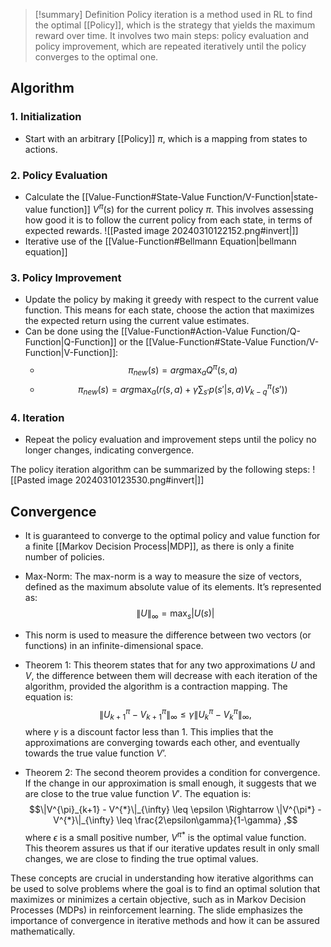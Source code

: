 > [!summary] Definition
>  Policy iteration is a method used in RL to find the optimal [[Policy]], which is the strategy that yields the maximum reward over time. It involves two main steps: policy evaluation and policy improvement, which are repeated iteratively until the policy converges to the optimal one.

## Algorithm
### 1. Initialization
- Start with an arbitrary [[Policy]] $\pi$, which is a mapping from states to actions.
### 2. Policy Evaluation
- Calculate the [[Value-Function#State-Value Function/V-Function|state-value function]] $V^\pi(s)$ for the current policy $\pi$. This involves assessing how good it is to follow the current policy from each state, in terms of expected rewards.
![[Pasted image 20240310122152.png#invert|]]
- Iterative use of the [[Value-Function#Bellmann Equation|bellmann equation]]
### 3. Policy Improvement
- Update the policy by making it greedy with respect to the current value function. This means for each state, choose the action that maximizes the expected return using the current value estimates.
- Can be done using the [[Value-Function#Action-Value Function/Q-Function|Q-Function]] or the [[Value-Function#State-Value Function/V-Function|V-Function]]:
	- $$\pi_{new}(s)=arg\max_{a}Q^{\pi}(s,a)$$
	- $$\pi_{new}(s)= arg\max_{a}\left(r(s,a)+\gamma\sum_{s'}p(s'|s,a)V_{k-q}^{\pi}(s')\right)$$
### 4. Iteration
- Repeat the policy evaluation and improvement steps until the policy no longer changes, indicating convergence.

The policy iteration algorithm can be summarized by the following steps:
![[Pasted image 20240310123530.png#invert|]]

## Convergence 
-  It is guaranteed to converge to the optimal policy and value function for a finite [[Markov Decision Process|MDP]], as there is only a finite number of policies.
- Max-Norm: The max-norm is a way to measure the size of vectors, defined as the maximum absolute value of its elements. It’s represented as:$$\|U\|_{\infty} = \max_s |U(s)|
$$
- This norm is used to measure the difference between two vectors (or functions) in an infinite-dimensional space.

- Theorem 1: This theorem states that for any two approximations $U$ and $V$, the difference between them will decrease with each iteration of the algorithm, provided the algorithm is a contraction mapping. The equation is:$$\|U^{\pi}_{k+1} - V^{\pi}_{k+1}\|_{\infty} \leq \gamma \|U^{\pi}_{k} - V^{\pi}_{k}\|_{\infty}
,$$where $\gamma$ is a discount factor less than 1. This implies that the approximations are converging towards each other, and eventually towards the true value function $V’$.

- Theorem 2: The second theorem provides a condition for convergence. If the change in our approximation is small enough, it suggests that we are close to the true value function $V'$. The equation is:$$\|V^{\pi}_{k+1} - V^{*}\|_{\infty} \leq \epsilon \Rightarrow \|V^{\pi*} - V^{*}\|_{\infty} \leq \frac{2\epsilon\gamma}{1-\gamma}
,$$where $\epsilon$ is a small positive number, $V^{\pi*}$ is the optimal value function. This theorem assures us that if our iterative updates result in only small changes, we are close to finding the true optimal values.

These concepts are crucial in understanding how iterative algorithms can be used to solve problems where the goal is to find an optimal solution that maximizes or minimizes a certain objective, such as in Markov Decision Processes (MDPs) in reinforcement learning. The slide emphasizes the importance of convergence in iterative methods and how it can be assured mathematically.